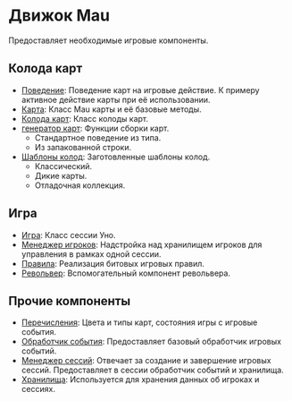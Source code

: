 # Движок Mau

Предоставляет необходимые игровые компоненты.

## Колода карт

- [Поведение](deck/behavior.md): Поведение карт на игровые действие.
  К примеру активное действие карты при её использовании.
- [Карта](deck/card.md): Класс Mau карты и её базовые методы.
- [Колода карт](deck/deck.md): Класс колоды карт.
- [генератор карт](deck/generator.md): Функции сборки карт.
  - Стандартное поведение из типа.
  - Из запакованной строки.
- [Шаблоны колод](deck/presets.md): Заготовленные шаблоны колод.
  - Классический.
  - Дикие карты.
  - Отладочная коллекция.

## Игра

- [Игра](game/game.md): Класс сессии Уно.
- [Менеджер игроков](game/player_manager.md): Надстройка над хранилищем игроков
  для управления в рамках одной сессии.
- [Правила](game/rules.md): Реализация битовых игровых правил.
- [Револьвер](game/shotgun.md): Вспомогательный компонент револьвера.

## Прочие компоненты

- [Перечисления](enums.md): Цвета и типы карт, состояния игры с игровые события.
- [Обработчик события](events.md): Предоставляет базовый обработчик игровых событий.
- [Менеджер сессий](session.md): Отвечает за создание и завершение игровых сессий.
  Предоставляет в сессии обработчик событий и хранилища.
- [Хранилища](storage.md): Используется для хранения данных об игроках и сессиях.
